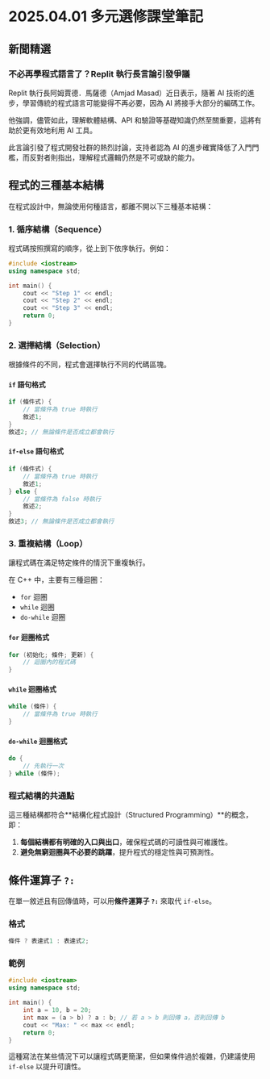 # 2025.04.01 多元選修課堂筆記
## 新聞精選

### 不必再學程式語言了？Replit 執行長言論引發爭議
Replit 執行長阿姆賈德．馬薩德（Amjad Masad）近日表示，隨著 AI 技術的進步，學習傳統的程式語言可能變得不再必要，因為 AI 將接手大部分的編碼工作。

他強調，儘管如此，理解軟體結構、API 和驗證等基礎知識仍然至關重要，這將有助於更有效地利用 AI 工具。

此言論引發了程式開發社群的熱烈討論，支持者認為 AI 的進步確實降低了入門門檻，而反對者則指出，理解程式邏輯仍然是不可或缺的能力。

## 程式的三種基本結構
在程式設計中，無論使用何種語言，都離不開以下三種基本結構：

### 1. 循序結構（Sequence）
程式碼按照撰寫的順序，從上到下依序執行。例如：

```cpp
#include <iostream>
using namespace std;

int main() {
    cout << "Step 1" << endl;
    cout << "Step 2" << endl;
    cout << "Step 3" << endl;
    return 0;
}
```

### 2. 選擇結構（Selection）
根據條件的不同，程式會選擇執行不同的代碼區塊。

#### `if` 語句格式
```cpp
if (條件式) {
    // 當條件為 true 時執行
    敘述1;
}
敘述2; // 無論條件是否成立都會執行
```

#### `if-else` 語句格式
```cpp
if (條件式) {
    // 當條件為 true 時執行
    敘述1;
} else {
    // 當條件為 false 時執行
    敘述2;
}
敘述3; // 無論條件是否成立都會執行
```

### 3. 重複結構（Loop）
讓程式碼在滿足特定條件的情況下重複執行。

在 C++ 中，主要有三種迴圈：
- `for` 迴圈
- `while` 迴圈
- `do-while` 迴圈

#### `for` 迴圈格式
```cpp
for (初始化; 條件; 更新) {
    // 迴圈內的程式碼
}
```

#### `while` 迴圈格式
```cpp
while (條件) {
    // 當條件為 true 時執行
}
```

#### `do-while` 迴圈格式
```cpp
do {
    // 先執行一次
} while (條件);
```

### 程式結構的共通點
這三種結構都符合**結構化程式設計（Structured Programming）**的概念，即：
1. **每個結構都有明確的入口與出口**，確保程式碼的可讀性與可維護性。
2. **避免無窮迴圈與不必要的跳躍**，提升程式的穩定性與可預測性。

## 條件運算子 `?:`
在單一敘述且有回傳值時，可以用**條件運算子 `?:`** 來取代 `if-else`。

### 格式
```cpp
條件 ? 表達式1 : 表達式2;
```

### 範例
```cpp
#include <iostream>
using namespace std;

int main() {
    int a = 10, b = 20;
    int max = (a > b) ? a : b; // 若 a > b 則回傳 a，否則回傳 b
    cout << "Max: " << max << endl;
    return 0;
}
```

這種寫法在某些情況下可以讓程式碼更簡潔，但如果條件過於複雜，仍建議使用 `if-else` 以提升可讀性。


